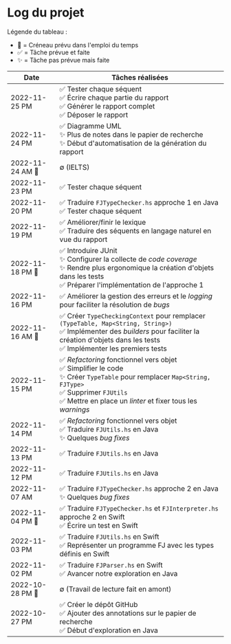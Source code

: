 # Log du projet

Légende du tableau :

- 📅 = Créneau prévu dans l'emploi du temps
- ✅ = Tâche prévue et faite
- ✨ = Tâche pas prévue mais faite

| Date | Tâches réalisées |
|---|---|
| 2022-11-25 PM | ✅ Tester chaque séquent<br/>✅ Écrire chaque partie du rapport<br/>✅ Générer le rapport complet<br/>✅ Déposer le rapport |
| 2022-11-24 PM | ✅ Diagramme UML<br/>✨ Plus de notes dans le papier de recherche<br/>✨ Début d'automatisation de la génération du rapport |
| 2022-11-24 AM 📅 | ∅ (IELTS) |
| 2022-11-23 PM | ✅ Tester chaque séquent |
| 2022-11-20 PM | ✅ Traduire `FJTypeChecker.hs` approche 1 en Java<br/>✅ Tester chaque séquent |
| 2022-11-19 PM | ✅ Améliorer/finir le lexique<br/>✅ Traduire des séquents en langage naturel en vue du rapport |
| 2022-11-18 PM 📅 | ✅ Introduire JUnit<br/>✨ Configurer la collecte de *code coverage*<br/>✨ Rendre plus ergonomique la création d'objets dans les tests<br/>✅ Préparer l'implémentation de l'approche 1 |
| 2022-11-16 PM | ✅ Améliorer la gestion des erreurs et le *logging* pour faciliter la résolution de *bugs* |
| 2022-11-16 AM 📅 | ✅ Créer `TypeCheckingContext` pour remplacer `(TypeTable, Map<String, String>)`<br/>✅ Implémenter des *builders* pour faciliter la création d'objets dans les tests<br/>✅ Implémenter les premiers tests |
| 2022-11-15 PM | ✅ *Refactoring* fonctionnel vers objet<br/>✅ Simplifier le code<br/>✨ Créer `TypeTable` pour remplacer `Map<String, FJType>`<br/>✅ Supprimer `FJUtils`<br/>✅ Mettre en place un *linter* et fixer tous les *warnings* |
| 2022-11-14 PM | ✅ *Refactoring* fonctionnel vers objet<br/>✅ Traduire `FJUtils.hs` en Java<br/>✨ Quelques *bug fixes* |
| 2022-11-13 PM | ✅ Traduire `FJUtils.hs` en Java |
| 2022-11-12 PM | ✅ Traduire `FJUtils.hs` en Java |
| 2022-11-07 AM | ✅ Traduire `FJTypeChecker.hs` approche 2 en Java<br/>✨ Quelques *bug fixes* |
| 2022-11-04 PM 📅 | ✅ Traduire `FJTypeChecker.hs` et `FJInterpreter.hs` approche 2 en Swift<br/>✅ Écrire un test en Swift |
| 2022-11-03 PM | ✅ Traduire `FJUtils.hs` en Swift<br/>✅ Représenter un programme FJ avec les types définis en Swift |
| 2022-11-02 PM | ✅ Traduire `FJParser.hs` en Swift<br/>✅ Avancer notre exploration en Java |
| 2022-10-28 PM 📅 | ∅ (Travail de lecture fait en amont) |
| 2022-10-27 PM | ✅ Créer le dépôt GitHub<br/>✅ Ajouter des annotations sur le papier de recherche<br/>✅ Début d'exploration en Java |
